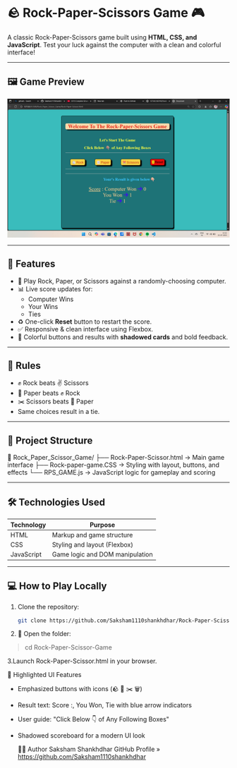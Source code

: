 # 🪨 Rock-Paper-Scissors Game 🎮  
A classic Rock-Paper-Scissors game built using **HTML, CSS, and JavaScript**. Test your luck against the computer with a clean and colorful interface!

---

## 🖼️ Game Preview

![Game Screenshot](preview.png)

---

## 🚀 Features

- 🎲 Play Rock, Paper, or Scissors against a randomly-choosing computer.
- 📊 Live score updates for:
  - Computer Wins
  - Your Wins
  - Ties
- ♻️ One-click **Reset** button to restart the score.
- ✅ Responsive & clean interface using Flexbox.
- 🎨 Colorful buttons and results with **shadowed cards** and bold feedback.

---

## 🧪 Rules

- ✊ Rock beats ✌️ Scissors  
- 📄 Paper beats ✊ Rock  
- ✂️ Scissors beats 📄 Paper  
- Same choices result in a tie.

---

## 📁 Project Structure

📂 Rock_Paper_Scissor_Game/
├── Rock-Paper-Scissor.html → Main game interface
├── Rock-paper-game.CSS → Styling with layout, buttons, and effects
└── RPS_GAME.js → JavaScript logic for gameplay and scoring


---

## 🛠️ Technologies Used

| Technology | Purpose                          |
|------------|----------------------------------|
| HTML       | Markup and game structure        |
| CSS        | Styling and layout (Flexbox)     |
| JavaScript | Game logic and DOM manipulation  |

---

## 💻 How to Play Locally

1. Clone the repository:
   ```bash
   git clone https://github.com/Saksham1110shankhdhar/Rock-Paper-Scissor-Game.git

2. 📁 Open the folder:
   
> cd Rock-Paper-Scissor-Game

3.Launch Rock-Paper-Scissor.html in your browser.


📌 Highlighted UI Features

- Emphasized buttons with icons (🪨 📄 ✂️ 🗑️)

- Result text: Score :, You Won, Tie with blue arrow indicators

- User guide: "Click Below 👇 of Any Following Boxes"

- Shadowed scoreboard for a modern UI look

  🙋‍♂️ Author
Saksham Shankhdhar
GitHub Profile » https://github.com/Saksham1110shankhdhar





